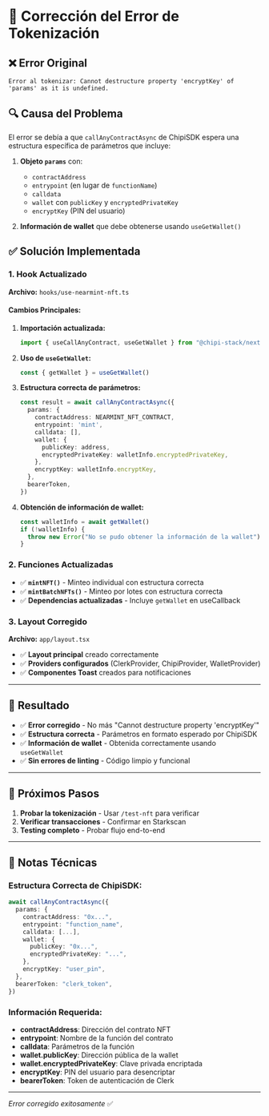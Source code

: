 # 🔧 Corrección del Error de Tokenización

## ❌ **Error Original**
```
Error al tokenizar: Cannot destructure property 'encryptKey' of 'params' as it is undefined.
```

## 🔍 **Causa del Problema**

El error se debía a que `callAnyContractAsync` de ChipiSDK espera una estructura específica de parámetros que incluye:

1. **Objeto `params`** con:
   - `contractAddress`
   - `entrypoint` (en lugar de `functionName`)
   - `calldata`
   - `wallet` con `publicKey` y `encryptedPrivateKey`
   - `encryptKey` (PIN del usuario)

2. **Información de wallet** que debe obtenerse usando `useGetWallet()`

## ✅ **Solución Implementada**

### **1. Hook Actualizado**

**Archivo:** `hooks/use-nearmint-nft.ts`

#### **Cambios Principales:**

1. **Importación actualizada:**
   ```typescript
   import { useCallAnyContract, useGetWallet } from "@chipi-stack/nextjs"
   ```

2. **Uso de `useGetWallet`:**
   ```typescript
   const { getWallet } = useGetWallet()
   ```

3. **Estructura correcta de parámetros:**
   ```typescript
   const result = await callAnyContractAsync({
     params: {
       contractAddress: NEARMINT_NFT_CONTRACT,
       entrypoint: 'mint',
       calldata: [],
       wallet: {
         publicKey: address,
         encryptedPrivateKey: walletInfo.encryptedPrivateKey,
       },
       encryptKey: walletInfo.encryptKey,
     },
     bearerToken,
   })
   ```

4. **Obtención de información de wallet:**
   ```typescript
   const walletInfo = await getWallet()
   if (!walletInfo) {
     throw new Error("No se pudo obtener la información de la wallet")
   }
   ```

### **2. Funciones Actualizadas**

- ✅ **`mintNFT()`** - Minteo individual con estructura correcta
- ✅ **`mintBatchNFTs()`** - Minteo por lotes con estructura correcta
- ✅ **Dependencias actualizadas** - Incluye `getWallet` en useCallback

### **3. Layout Corregido**

**Archivo:** `app/layout.tsx`

- ✅ **Layout principal** creado correctamente
- ✅ **Providers configurados** (ClerkProvider, ChipiProvider, WalletProvider)
- ✅ **Componentes Toast** creados para notificaciones

---

## 🎯 **Resultado**

- ✅ **Error corregido** - No más "Cannot destructure property 'encryptKey'"
- ✅ **Estructura correcta** - Parámetros en formato esperado por ChipiSDK
- ✅ **Información de wallet** - Obtenida correctamente usando `useGetWallet`
- ✅ **Sin errores de linting** - Código limpio y funcional

---

## 🚀 **Próximos Pasos**

1. **Probar la tokenización** - Usar `/test-nft` para verificar
2. **Verificar transacciones** - Confirmar en Starkscan
3. **Testing completo** - Probar flujo end-to-end

---

## 📝 **Notas Técnicas**

### **Estructura Correcta de ChipiSDK:**
```typescript
await callAnyContractAsync({
  params: {
    contractAddress: "0x...",
    entrypoint: "function_name",
    calldata: [...],
    wallet: {
      publicKey: "0x...",
      encryptedPrivateKey: "...",
    },
    encryptKey: "user_pin",
  },
  bearerToken: "clerk_token",
})
```

### **Información Requerida:**
- **contractAddress**: Dirección del contrato NFT
- **entrypoint**: Nombre de la función del contrato
- **calldata**: Parámetros de la función
- **wallet.publicKey**: Dirección pública de la wallet
- **wallet.encryptedPrivateKey**: Clave privada encriptada
- **encryptKey**: PIN del usuario para desencriptar
- **bearerToken**: Token de autenticación de Clerk

---

*Error corregido exitosamente* ✅
